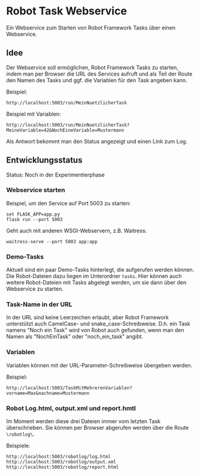 # Robot Task Webservice

Ein Webservice zum Starten von Robot Framework Tasks über einen Webservice.


## Idee

Der Webservice soll ermöglichen, Robot Framework Tasks zu starten, indem
man per Browser die URL des Services aufruft und als Teil der Route den Namen
des Tasks und ggf. die Variablen für den Task angeben kann.

Beispiel:

    http://localhost:5003/run/MeinNuetzlicherTask

Beispiel mit Variablen:

    http://localhost:5003/run/MeinNuetzlicherTask?MeineVariable=42&NochEineVariable=Mustermann

Als Antwort bekommt man den Status angezeigt und einen Link zum Log.


## Entwicklungsstatus

Status: Noch in der Experimentierphase


### Webservice starten

Beispiel, um den Service auf Port 5003 zu starten:

    set FLASK_APP=app.py
    flask run --port 5003

Geht auch mit anderen WSGI-Webservern, z.B. Waitress:

    waitress-serve --port 5003 app:app


### Demo-Tasks

Aktuell sind ein paar Demo-Tasks hinterlegt, die aufgerufen werden können.
Die Robot-Dateien dazu liegen im Unterordner ``tasks``.
Hier können auch weitere Robot-Dateien mit Tasks abgelegt werden, um
sie dann über den Webservice zu starten.


### Task-Name in der URL

In der URL sind keine Leerzeichen erlaubt, aber Robot Framework unterstützt
auch CamelCase- und snake_case-Schreibweise. D.h. ein Task namens "Noch ein Task"
wird von Robot auch gefunden, wenn man den Namen als "NochEinTask" oder
"noch_ein_task" angibt.


### Variablen

Variablen können mit der URL-Parameter-Schreibweise übergeben werden.

Beispiel:

    http://localhost:5003/TaskMitMehrerenVariablen?vorname=Max&nachname=Mustermann


### Robot Log.html, output.xml und report.hmtl

Im Moment werden diese drei Dateien immer vom letzten Task überschrieben.
Sie können per Browser abgerufen werden über die Route ``\robotlog\``.

Beispiele:

    http://localhost:5003/robotlog/log.html
    http://localhost:5003/robotlog/output.xml
    http://localhost:5003/robotlog/report.html
